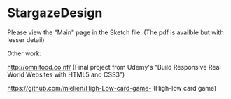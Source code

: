 # StargazeDesign

Please view the "Main" page in the Sketch file. (The pdf is availble but with lesser detail)


Other work:

http://omnifood.co.nf/ (Final project from Udemy's “Build Responsive Real World Websites with HTML5 and CSS3”)

https://github.com/mlelien/High-Low-card-game- (High-low card game)
